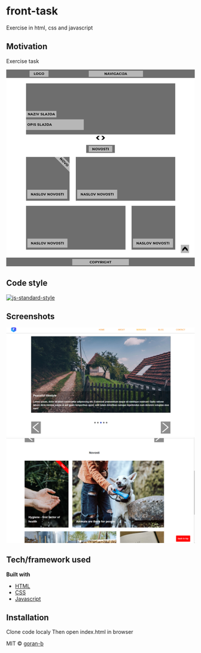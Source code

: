 # front-task
Exercise in html, css and javascript

## Motivation
Exercise task

<img src="https://github.com/goran-b/front-task/blob/main/Frontend%20%20task.jpg" width="600" alt='task'>


## Code style

[![js-standard-style](https://img.shields.io/badge/code%20style-standard-brightgreen.svg?style=flat)](https://github.com/feross/standard)
 
## Screenshots

<img src="https://github.com/goran-b/front-task/blob/main/screenshot-home-page.PNG" width="600" alt='home page'>
<img src="https://github.com/goran-b/front-task/blob/main/screenshot-home-page2.PNG" width="600" alt='home page'>




## Tech/framework used

<b>Built with</b>
- [HTML](https://www.w3schools.com/html)
- [CSS](https://www.w3schools.com/css)
- [Javascript](https://www.javascript.com/)




## Installation

Clone code localy
Then open index.html in browser 




MIT © [goran-b]()

